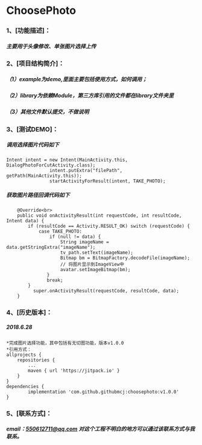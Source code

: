 ChoosePhoto
====
### 1、[功能描述]：
##### 主要用于头像修改、单张图片选择上传


### 2、[项目结构简介]：
##### （1）example为demo,里面主要包括使用方式，如何调用；
##### （2）library为依赖Module，第三方库引用的文件都在library文件夹里
##### （3）其他文件默认提交，不做说明


### 3、[测试DEMO]：
##### 调用选择图片代码如下
    Intent intent = new Intent(MainActivity.this, DialogPhotoForCutActivity.class);
                    intent.putExtra("filePath", getPath(MainActivity.this));
                    startActivityForResult(intent, TAKE_PHOTO);
##### 获取图片路径回调代码如下
        @Override<br>
        public void onActivityResult(int requestCode, int resultCode, Intent data) {
            if (resultCode == Activity.RESULT_OK) switch (requestCode) {
                case TAKE_PHOTO:
                    if (null != data) {
                        String imageName = data.getStringExtra("imageName");
                        tv_path.setText(imageName);
                        Bitmap bm = BitmapFactory.decodeFile(imageName);
                        // 将图片显示到ImageView中
                        avatar.setImageBitmap(bm);
                   }
                   break;
            }
              super.onActivityResult(requestCode, resultCode, data);
        }


### 4、[历史版本]：
##### 2018.6.28<br>
    *完成图片选择功能，其中包括有无切图功能，版本v1.0.0
    *引用方式：   
    allprojects {
		repositories {
			...
			maven { url 'https://jitpack.io' }
		}
	}
    dependencies {
	        implementation 'com.github.githubmcj:choosephoto:v1.0.0'
	}


### 5、[联系方式]：
##### email：550612711@qq.com 对这个工程不明白的地方可以通过该联系方式与我联系。
